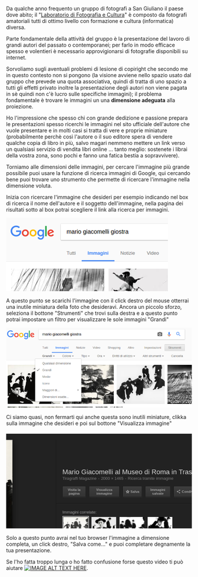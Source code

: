 Da qualche anno frequento un gruppo di fotografi a San Giuliano il paese dove abito; il "[Laboratorio di Fotografia e Cultura](https://www.facebook.com/groups/labfotosgm)" è composto da fotografi amatoriali tutti di ottimo livello con formazione e cultura (informatica) diversa.

Parte fondamentale della attività del gruppo è la presentazione del lavoro di grandi autori del passato o contemporanei; per farlo in modo efficace spesso e volentieri è necessario approvigionarsi di fotografie disponibili su internet.

Sorvoliamo sugli aventuali problemi di lesione di copiright che secondo me in questo contesto non si pongono (la visione avviene nello spazio usato dal gruppo che prevede una quota associativa, quindi di tratta di uno spazio a tutti gli effetti privato inoltre la presentazione degli autori non viene pagata in sè quindi non c'è lucro sulle specifiche immagini); il problema fondamentale è trovare le immagini un una **dimensione adeguata** alla proiezione.

Ho l'impressione che spesso chi con grande dedizione e passione prepara le presentazioni spesso ricerchi le immagini nel sito ufficiale dell'autore che vuole presentare e in molti casi si tratta di vere e proprie miniature (probabilmente perchè così l'autore o il suo editore spera di vendere qualche copia di libro in più, salvo magari nemmeno mettere un link verso un qualsiasi servizio di vendita libri online ... tanto meglio: sostenete i librai della vostra zona, sono pochi e fanno una fatica bestia a sopravvivere).

Torniamo alle dimensioni delle immagini, per cercare l'immagine più grande possibile puoi usare la funzione di ricerca immagini di Google, qui cercando bene puoi trovare uno strumento che permette di ricercare l'immagine nella dimensione voluta.

Inizia con ricercare l'immagine che desideri per esempio indicando nel box di ricerca il nome dell'autore e il soggetto dell'immagine, nella pagina dei risultati sotto al box potrai scegliere il link alla ricerca per immagini.

![Google Ricerca immagini](../assets/img/ricerca_immagini_1.png)

A questo punto se scarichi l'immagine con il click destro del mouse otterrai una inutile miniatura della foto che desideravi. Ancora un piccolo sforzo, seleziona il bottone "Strumenti" che trovi sulla destra e a questo punto potrai impostare un filtro per visualizzare le sole immagini "Grandi"

![Google immagini grandi](../assets/img/ricerca_immagini_2.png)

Ci siamo quasi, non fermarti qui anche questa sono inutili miniature, clikka sulla immagine che desideri e poi sul bottone "Visualizza immagine"

![Google visualizza immagine](../assets/img/ricerca_immagini_3.png)

Solo a questo punto avrai nel tuo browser l'immagine a dimensione completa, un click destro, "Salva come..." e puoi completare degnamente la tua presentazione.

Se l'ho fatta troppo lunga o ho fatto confusione forse questo video ti può aiutare [![IMAGE ALT TEXT HERE](https://img.youtube.com/vi/odbDrpK1hqE/0.jpg)](https://www.youtube.com/watch?v=odbDrpK1hqE).
